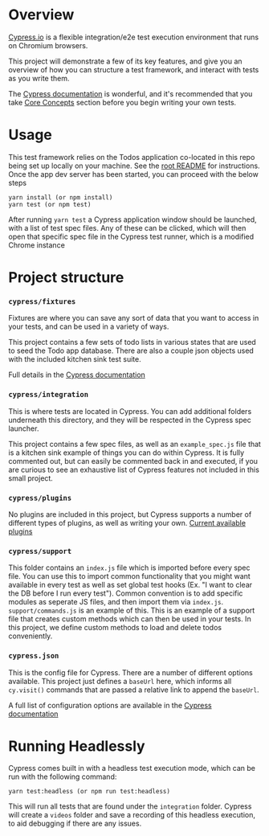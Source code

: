 # Overview

[Cypress.io](https://www.cypress.io/) is a flexible integration/e2e test execution environment that runs on Chromium browsers.  

This project will demonstrate a few of its key features, and give you an overview of how you can structure a test framework, and interact with tests as you write them.

The [Cypress documentation](https://docs.cypress.io/guides/overview/why-cypress.html) is wonderful, and it's recommended that you take [Core Concepts](https://docs.cypress.io/guides/core-concepts/introduction-to-cypress.html) section before you begin writing your own tests. 

# Usage

This test framework relies on the Todos application co-located in this repo being set up locally on your machine. See the [root README]('../../README.md) for instructions.  Once the app dev server has been started, you can proceed with the below steps

```
yarn install (or npm install)
yarn test (or npm test)
```

After running `yarn test` a Cypress application window should be launched, with a list of test spec files.  Any of these can be clicked, which will then open that specific spec file in the Cypress test runner, which is a modified Chrome instance  

# Project structure
### `cypress/fixtures`

Fixtures are where you can save any sort of data that you want to access in your tests, and can be used in a variety of ways.  

This project contains a few sets of todo lists in various states that are used to seed the Todo app database.  There are also a couple json objects used with the included kitchen sink test suite.

Full details in the [Cypress documentation](https://docs.cypress.io/api/commands/fixture.html#JSON)

### `cypress/integration`

This is where tests are located in Cypress.  You can add additional folders underneath this directory, and they will be respected in the Cypress spec launcher. 

This project contains a few spec files, as well as an `example_spec.js` file that is a kitchen sink example of things you can do within Cypress.  It is fully commented out, but can easily be commented back in and executed, if you are curious to see an exhaustive list of Cypress features not included in this small project.

### `cypress/plugins`
No plugins are included in this project, but Cypress supports a number of different types of plugins, as well as writing your own. [Current available plugins](https://docs.cypress.io/plugins/)

### `cypress/support`
This folder contains an `index.js` file which is imported before every spec file.  You can use this to import common functionality that you might want available in every test as well as set global test hooks (Ex. "I want to clear the DB before I run every test").  Common convention is to add specific modules as seperate JS files, and then import them via `index.js`.  
`support/commands.js` is an example of this.  This is an example of a support file that creates custom methods which can then be used in your tests.  In this project, we define custom methods to load and delete todos conveniently.    

### `cypress.json`
This is the config file for Cypress.  There are a number of different options available. This project just defines a `baseUrl` here, which informs all `cy.visit()` commands that are passed a relative link to append the `baseUrl`.  

A full list of configuration options are available in the [Cypress documentation](https://docs.cypress.io/guides/references/configuration.html)


# Running Headlessly
Cypress comes built in with a headless test execution mode, which can be run with the following command:

`yarn test:headless (or npm run test:headless)`

This will run all tests that are found under the `integration` folder.  Cypress will create a `videos` folder and save a recording of this headless execution, to aid debugging if there are any issues.






